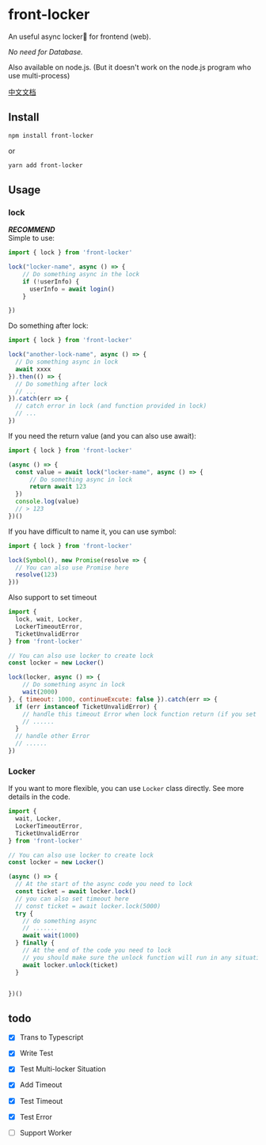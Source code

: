 # front-locker
An useful async locker🔐 for frontend (web). 

_No need for Database._

Also available on node.js.
(But it doesn't work on the node.js program who use  multi-process)

[中文文档](https://github.com/winrey/front-locker/blob/main/README.zh.md)

## Install
```bash
npm install front-locker
```
or
```bash
yarn add front-locker
```

## Usage
### lock
___RECOMMEND___  
Simple to use:
```javascript
import { lock } from 'front-locker'

lock("locker-name", async () => {
    // Do something async in the lock
    if (!userInfo) {
      userInfo = await login()
    }

})
```
Do something after lock:
```javascript
import { lock } from 'front-locker'

lock("another-lock-name", async () => {
  // Do something async in lock
  await xxxx
}).then(() => {
  // Do something after lock
  // ...
}).catch(err => {
  // catch error in lock (and function provided in lock)
  // ...
})
```
If you need the return value (and you can also use await):
```javascript
import { lock } from 'front-locker'

(async () => {
  const value = await lock("locker-name", async () => {
      // Do something async in lock
      return await 123
  })
  console.log(value)
  // > 123
})()
```
If you have difficult to name it, you can use symbol:
```javascript
import { lock } from 'front-locker'

lock(Symbol(), new Promise(resolve => {
  // You can also use Promise here
  resolve(123)
}))
```
Also support to set timeout
```javascript
import {
  lock, wait, Locker,
  LockerTimeoutError, 
  TicketUnvalidError
} from 'front-locker'

// You can also use locker to create lock
const locker = new Locker()

lock(locker, async () => {
    // Do something async in lock
    wait(2000)
}, { timeout: 1000, continueExcute: false }).catch(err => {
  if (err instanceof TicketUnvalidError) {
    // handle this timeout Error when lock function return (if you set {continueExcute: false})
    // ......
  }
  // handle other Error
  // ......
})
```

### Locker
If you want to more flexible, you can use `Locker` class directly. See more details in the code. 
```javascript
import {
  wait, Locker,
  LockerTimeoutError, 
  TicketUnvalidError
} from 'front-locker'

// You can also use locker to create lock
const locker = new Locker()

(async () => {
  // At the start of the async code you need to lock
  const ticket = await locker.lock()
  // you can also set timeout here
  // const ticket = await locker.lock(5000)
  try {
    // do something async
    // .......
    await wait(1000)
  } finally {
    // At the end of the code you need to lock
    // you should make sure the unlock function will run in any situation, or set a timeout.
    await locker.unlock(ticket)
  }


})()

```
## todo
* [x] Trans to Typescript
* [x] Write Test
* [x] Test Multi-locker Situation
* [x] Add Timeout
* [x] Test Timeout
* [x] Test Error
* [ ] Support Worker

